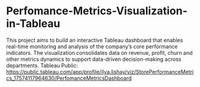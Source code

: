 # Perfomance-Metrics-Visualization-in-Tableau
This project aims to build an interactive Tableau dashboard that enables real-time monitoring and analysis of the company’s core performance indicators. The visualization consolidates data on revenue, profit, churn and other metrics dynamics to support data-driven decision-making across departments.
Tableau Public: https://public.tableau.com/app/profile/ilya.lishay/viz/StorePerformanceMetrics_17574117964630/PerfomanceMetricsDashboard
